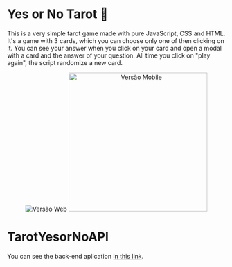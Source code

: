 # Yes or No Tarot 🔮
This is a very simple tarot game made with pure JavaScript, CSS and HTML. It's a game with 3 cards, which you can choose only one of then clicking on it. You can see your answer when you click on your card and open a modal with a card and the answer of your question. All time you click on "play again", the script randomize a new card.

<p align="center">
  <img src="./previa-web.gif" alt="Versão Web"/>
  <img src="./previa-mobile.gif" height="320px" alt="Versão Mobile"/>
</p>

# TarotYesorNoAPI 
You can see the back-end aplication <a href="https://github.com/gabrielaalvescosta/TarotYesorNoAPI" target="_blank">in this link</a>.
